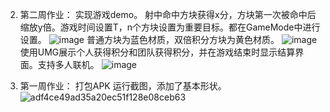 2. 第二周作业： 实现游戏demo。
射中命中方块获得x分，方块第一次被命中后缩放y倍。游戏时间设置T，n个方块设置为重要目标。都在GameMode中进行设置。
![image](https://github.com/user-attachments/assets/07bbe27f-4a05-4185-bb67-d268512f8f35)
普通方块为蓝色材质，双倍积分方块为黄色材质。
![image](https://github.com/user-attachments/assets/6aed9799-01b7-4779-bc1c-e35ee76732bd)
使用UMG展示个人获得积分和团队获得积分，并在游戏结束时显示结算界面。支持多人联机。
![image](https://github.com/user-attachments/assets/e5bd2901-2324-4ea2-b0ba-f129258beeaa)

1. 第一周作业： 打包APK
运行截图，添加了基本形状。
![adf4ce49ad35a20ec51f128e08ceb63](https://github.com/user-attachments/assets/7dd445bf-ccae-42e6-a55c-4c1891570cca)
